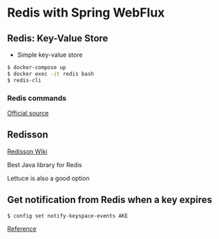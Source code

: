 # Redis with Spring WebFlux

## Redis: Key-Value Store

- Simple key-value store

```bash
$ docker-compose up
$ docker exec -it redis bash
$ redis-cli
```

### Redis commands

[Official source](https://redis.io/commands/)

## Redisson

[Redisson Wiki](https://github.com/redisson/redisson/wiki/Table-of-Content)

Best Java library for Redis

Lettuce is also a good option

## Get notification from Redis when a key expires

```
$ config set notify-keyspace-events AKE
```

[Reference](https://redis.io/topics/notifications#configuration)
